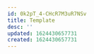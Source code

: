 ```yaml
---
id: 0k2pT_4-CHcR7M3uR7NSv
title: Template
desc: ''
updated: 1624430657731
created: 1624430657731
---
```


